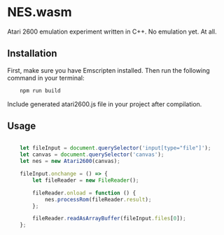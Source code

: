 # NES.wasm

Atari 2600 emulation experiment written in C++. No emulation yet. At all.

## Installation

First, make sure you have Emscripten installed. Then run the following command in your terminal:

```sh
    npm run build
```

Include generated atari2600.js file in your project after compilation.

## Usage

```js

    let fileInput = document.querySelector('input[type="file"]');
    let canvas = document.querySelector('canvas');
    let nes = new Atari2600(canvas);

    fileInput.onchange = () => {
        let fileReader = new FileReader();

        fileReader.onload = function () {
            nes.processRom(fileReader.result);
        };

        fileReader.readAsArrayBuffer(fileInput.files[0]);
    };

```
